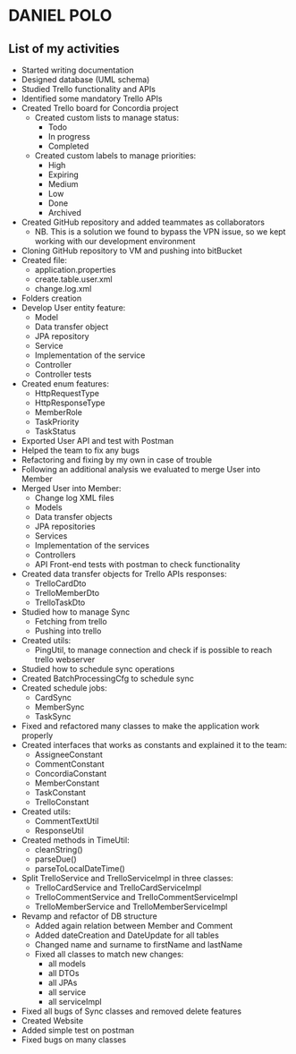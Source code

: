 # DANIEL POLO
## List of my activities
- Started writing documentation
- Designed database (UML schema)
- Studied Trello functionality and APIs
- Identified some mandatory Trello APIs
- Created Trello board for Concordia project
  - Created custom lists to manage status:
    - Todo
    - In progress
    - Completed
  - Created custom labels to manage priorities:
    - High
    - Expiring
    - Medium
    - Low
    - Done
    - Archived
- Created GitHub repository and added teammates as collaborators
  - NB. This is a solution we found to bypass the VPN issue, so we kept working with our development environment
- Cloning GitHub repository to VM and pushing into bitBucket
- Created file: 
  - application.properties
  - create.table.user.xml
  - change.log.xml
- Folders creation
- Develop User entity feature:
  - Model
  - Data transfer object
  - JPA repository
  - Service
  - Implementation of the service
  - Controller
  - Controller tests
- Created enum features:
  - HttpRequestType
  - HttpResponseType
  - MemberRole
  - TaskPriority
  - TaskStatus
- Exported User API and test with Postman
- Helped the team to fix any bugs
- Refactoring and fixing by my own in case of trouble
- Following an additional analysis we evaluated to merge User into Member
- Merged User into Member:
  - Change log XML files 
  - Models
  - Data transfer objects
  - JPA repositories
  - Services
  - Implementation of the services
  - Controllers
  - API Front-end tests with postman to check functionality
- Created data transfer objects for Trello APIs responses:
  - TrelloCardDto
  - TrelloMemberDto
  - TrelloTaskDto
- Studied how to manage Sync
  - Fetching from trello
  - Pushing into trello
- Created utils:
  - PingUtil, to manage connection and check if is possible to reach trello webserver
- Studied how to schedule sync operations
- Created BatchProcessingCfg to schedule sync
- Created schedule jobs:
  - CardSync
  - MemberSync
  - TaskSync
- Fixed and refactored many classes to make the application work properly
- Created interfaces that works as constants and explained it to the team:
  - AssigneeConstant
  - CommentConstant
  - ConcordiaConstant
  - MemberConstant
  - TaskConstant
  - TrelloConstant
- Created utils:
  - CommentTextUtil
  - ResponseUtil
- Created methods in TimeUtil:
  - cleanString()
  - parseDue()
  - parseToLocalDateTime()
- Split TrelloService and TrelloServiceImpl in three classes:
  - TrelloCardService and TrelloCardServiceImpl
  - TrelloCommentService and TrelloCommentServiceImpl
  - TrelloMemberService and TrelloMemberServiceImpl
- Revamp and refactor of DB structure
  - Added again relation between Member and Comment
  - Added dateCreation and DateUpdate for all tables
  - Changed name and surname to firstName and lastName
  - Fixed all classes to match new changes:
    - all models
    - all DTOs
    - all JPAs
    - all service
    - all serviceImpl
- Fixed all bugs of Sync classes and removed delete features
- Created Website
- Added simple test on postman
- Fixed bugs on many classes
